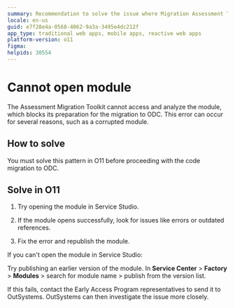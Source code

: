 ```yaml
---
summary: Recommendation to solve the issue where Migration Assessment Tool can't open the module for analysis.
locale: en-us
guid: e7f28e4a-0568-4062-9a3a-3495e4dc212f
app_type: traditional web apps, mobile apps, reactive web apps
platform-version: o11
figma:
helpids: 30554
---
```


# Cannot open module

The Assessment Migration Toolkit cannot access and analyze the module, which blocks its preparation for the migration to ODC. This error can occur for several reasons, such as a corrupted module.

## How to solve

You must solve this pattern in O11 before proceeding with the code migration to ODC.

## **Solve in O11**

1. Try opening the module in Service Studio.

1. If the module opens successfully, look for issues like errors or outdated references. 

1. Fix the error and republish the module.

If you can't open the module in Service Studio:

Try publishing an earlier version of the module. In **Service Center** > **Factory** > **Modules** > search for module name > publish from the version list.

If this fails, contact the Early Access Program representatives to send it to OutSystems. OutSystems can then investigate the issue more closely.

